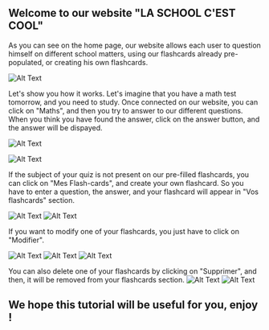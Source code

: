 ## Welcome to our website "LA SCHOOL C'EST COOL"
 As you can see on the home page, our website allows each user to question himself on different school matters, using our flashcards already pre-populated, or creating his own flashcards.

![Alt Text](./images_readme/accueil-site.png)

Let's show you how it works. Let's imagine that you have a math test tomorrow, and you need to study. Once connected on our website, you can click on "Maths", and then you try to answer to our different questions. When you think you have found the answer, click on the answer button, and the answer will be dispayed.

![Alt Text](./images_readme/flashcards-maths.png)

![Alt Text](./images_readme/reponse-flashcardmath.png)

If the subject of your quiz is not present on our pre-filled flashcards, you can click on "Mes Flash-cards", and create your own flashcard.
So you have to enter a question, the answer, and your flashcard will appear in "Vos flashcards" section.

![Alt Text](./images_readme/creation-flashcard.png)
![Alt Text](./images_readme/apparition-vos-flashcards.png)

If you want to modify one of your flashcards, you just have to click on "Modifier".

![Alt Text](./images_readme/modification-vos-flashcards.png)
![Alt Text](./images_readme/flashcard-modifie.png)
![Alt Text](./images_readme/flashcards-modifie-dans-vosflashcards.png)

You can also delete one of your flashcards by clicking on "Supprimer", and then, it will be removed from your flashcards section.
![Alt Text](./images_readme/message-supprimer-flashcard.png)
![Alt Text](./images_readme/mes-flashcards-vide.png)

## We hope this tutorial will be useful for you, enjoy !
